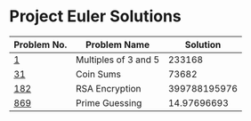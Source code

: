 # Project Euler Solutions


|                    Problem No.                  |             Problem Name                |            Solution          |
|-------------------------------------------------|-----------------------------------------|------------------------------|
| [1](https://projecteuler.net/problem=1)         |            Multiples of 3 and 5         |               233168         |
| [31](https://projecteuler.net/problem=31)       |            Coin Sums                    |                73682         |
| [182](https://projecteuler.net/problem=182)     |            RSA Encryption               |         399788195976         |
| [869](https://projecteuler.net/problem=869)     |            Prime Guessing               |          14.97696693         |

